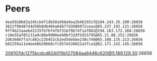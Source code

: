 # Peers

```
4ea5910b83a245cb471db58a568a9aa26462931f@104.243.35.100:26656
3622f96487d4d36b8d6404a64677d3086972ceac@85.237.192.121:26656
9ff4b21aaebd1235fb7bf4fbf31bf9b74f1af862@194.163.172.168:26656
c10e55af85131a9c80e9900ed40bf32df5d15795@65.21.88.252:26656
2d636867fa7cd82c22b452cb2ed5debbe230c749@65.108.135.213:26656
b02259a11e4ee46b29668cfc957e530022a3fca1@62.171.142.145:26656
```


208107dc1275bcdcd824015b127084aa9446c620@5.189.129.30:26656
